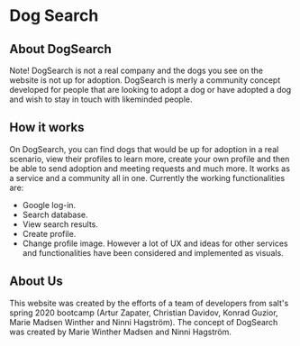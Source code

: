 # Dog Search

## About DogSearch
Note! DogSearch is not a real company and the dogs you see on the website is not up for adoption. DogSearch is merly a community concept developed for people that are looking to adopt a dog or have adopted a dog and wish to stay in touch with likeminded people. 

## How it works
On DogSearch, you can find dogs that would be up for adoption in a real scenario, view their profiles to learn more, create your own profile and then be able to send adoption and meeting requests and much more. It works as a service and a community all in one. Currently the working functionalities are:
- Google log-in.
- Search database.
- View search results.
- Create profile.
- Change profile image.
However a lot of UX and ideas for other services and functionalities have been considered and implemented as visuals. 

## About Us
This website was created by the efforts of a team of developers from salt's spring 2020 bootcamp (Artur Zapater, Christian Davidov, Konrad Guzior, Marie Madsen Winther and Ninni Hagström). The concept of DogSearch was created by Marie Winther Madsen and Ninni Hagström.

